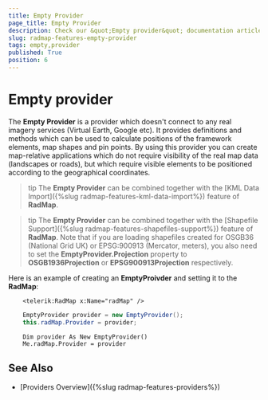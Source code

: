```yaml
---
title: Empty Provider
page_title: Empty Provider
description: Check our &quot;Empty provider&quot; documentation article for the RadMap {{ site.framework_name }} control.
slug: radmap-features-empty-provider
tags: empty,provider
published: True
position: 6
---
```


# Empty provider

The __Empty Provider__ is a provider which doesn't connect to any real imagery services (Virtual Earth, Google etc). It provides definitions and methods which can be used to calculate positions of the framework elements, map shapes and pin points. By using this provider you can create map-relative applications which do not require visibility of the real map data (landscapes or roads), but which require visible elements to be positioned according to the geographical coordinates.

>tip The __Empty Provider__ can be combined together with the [KML Data Import]({%slug radmap-features-kml-data-import%}) feature of __RadMap__.

>tip The __Empty Provider__ can be combined together with the [Shapefile Support]({%slug radmap-features-shapefiles-support%}) feature of __RadMap__. Note that if you are loading shapefiles created for OSGB36 (National Grid UK) or EPSG:900913 (Mercator, meters), you also need to set the __EmptyProvider.Projection__ property to __OSGB1936Projection__ or __EPSG900913Projection__ respectively.

Here is an example of creating an __EmptyProivder__ and setting it to the __RadMap__:


```XAML
	<telerik:RadMap x:Name="radMap" />
```


```C#
	EmptyProvider provider = new EmptyProvider();
	this.radMap.Provider = provider;
```


```VB.NET
	Dim provider As New EmptyProvider()
	Me.radMap.Provider = provider
```

## See Also
 * [Providers Overview]({%slug radmap-features-providers%})